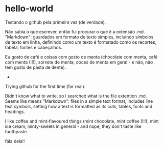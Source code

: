 # hello-world
Testando o github pela primeira vez (de verdade).

Não sabia o que escrever, então fui procurar o que é a extensão .md. "Markdown": guardados em formato de texto simples, incluindo símbolos de texto em linha, definindo como um texto é formatado como os recortes, tabela, fontes e cabeçalhos.

Eu gosto de café e coisas com gosto de menta (chocolate com menta, café com menta (!!!), sorvete de menta, doces de menta em geral - e não, não tem gosto de pasta de dente).

-

Trying github for the first time (for real).

Didn't know what to write, so I searched what is the file extention .md. Seems like means "Markdown": files in a simple text format, includes line text symbols, setting how a text is formatted as its cuts, tables, fonts and headings.

I like coffee and mint-flavoured things (mint chocolate, mint coffee (!!!), mint ice cream, minty-sweets in general - and nope, they don't taste like toothpaste. 

fala dela!!

